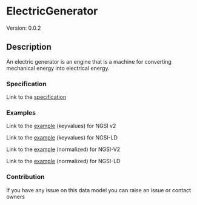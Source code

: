 # ElectricGenerator
Version: 0.0.2

## Description 

An electric generator is an engine that is a machine for converting mechanical energy into electrical energy.
### Specification

Link to the [specification](https://github.com/smart-data-models/incubated/tree/master/SAREF/s4bldg/ElectricGenerator/doc/spec.md)

### Examples

Link to the [example](https://github.com/smart-data-models/incubated/tree/master/SAREF/s4bldg/ElectricGenerator/examples/example.json) (keyvalues) for NGSI v2

Link to the [example](https://github.com/smart-data-models/incubated/tree/master/SAREF/s4bldg/ElectricGenerator/examples/example.jsonld) (keyvalues) for NGSI-LD

Link to the [example](https://github.com/smart-data-models/incubated/tree/master/SAREF/s4bldg/ElectricGenerator/examples/example-normalized.json) (normalized) for NGSI-V2

Link to the [example](https://github.com/smart-data-models/incubated/tree/master/SAREF/s4bldg/ElectricGenerator/examples/example-normalized.jsonld) (normalized) for NGSI-LD
### Contribution

 If you have any issue on this data model you can raise an issue or contact owners
